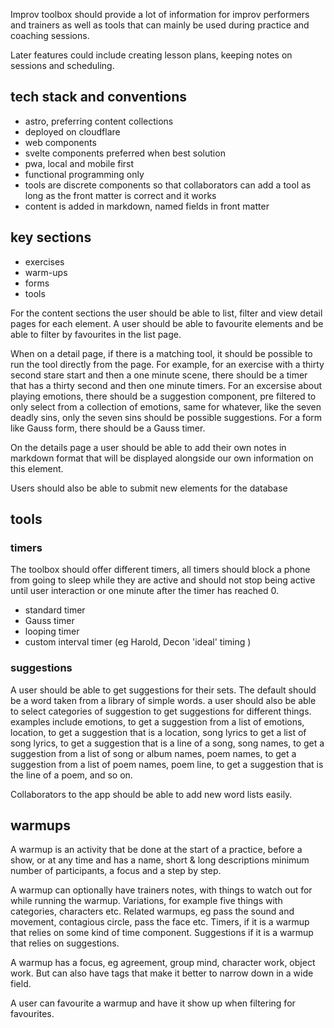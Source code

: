 Improv toolbox should provide a lot of information for improv performers and trainers as well as tools that can mainly be used during practice and coaching sessions.

Later features could include creating lesson plans, keeping notes on sessions and scheduling.

## tech stack and conventions

- astro, preferring content collections
- deployed on cloudflare
- web components
- svelte components preferred when best solution
- pwa, local and mobile first
- functional programming only
- tools are discrete components so that collaborators can add a tool as long as the front matter is correct and it works
- content is added in markdown, named fields in front matter

## key sections

- exercises
- warm-ups
- forms
- tools

For the content sections the user should be able to list, filter and view detail pages for each element. A user should be able to favourite elements and be able to filter by favourites in the list page.

When on a detail page, if there is a matching tool, it should be possible to run the tool directly from the page. For example, for an exercise with a thirty second stare start and then a one minute scene, there should be a timer that has a thirty second and then one minute timers. For an excersise about playing emotions, there should be a suggestion component, pre filtered to only select from a collection of emotions, same for whatever, like the seven deadly sins, only the seven sins should be possible suggestions. For a form like Gauss form, there should be a Gauss timer.

On the details page a user should be able to add their own notes in markdown format that will be displayed alongside our own information on this element.

Users should also be able to submit new elements for the database

## tools

### timers

The toolbox should offer different timers, all timers should block a phone from going to sleep while they are active and should not stop being active until user interaction or one minute after the timer has reached 0.

- standard timer
- Gauss timer
- looping timer
- custom interval timer (eg Harold, Decon 'ideal' timing )

### suggestions

A user should be able to get suggestions for their sets. The default should be a word taken from a library of simple words. a user should also be able to select categories of suggestion to get suggestions for different things. examples include emotions, to get a suggestion from a list of emotions, location, to get a suggestion that is a location, song lyrics to get a list of song lyrics, to get a suggestion that is a line of a song, song names, to get a suggestion from a list of song or album names, poem names, to get a suggestion from a list of poem names, poem line, to get a suggestion that is the line of a poem, and so on.

Collaborators to the app should be able to add new word lists easily.

## warmups

A warmup is an activity that be done at the start of a practice, before a show, or at any time and has a name, short & long descriptions minimum number of participants, a focus and a step by step.

A warmup can optionally have trainers notes, with things to watch out for while running the warmup. Variations, for example five things with categories, characters etc. Related warmups, eg pass the sound and movement, contagious circle, pass the face etc. Timers, if it is a warmup that relies on some kind of time component. Suggestions if it is a warmup that relies on suggestions.

A warmup has a focus, eg agreement, group mind, character work, object work. But can also have tags that make it better to narrow down in a wide field.

A user can favourite a warmup and have it show up when filtering for favourites.
